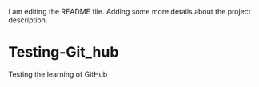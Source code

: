 I am editing the README file. Adding some more details about the project description.
# Testing-Git_hub
Testing the learning of GitHub
